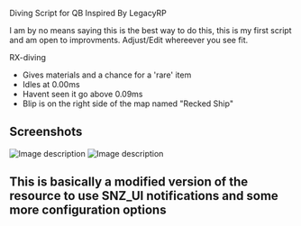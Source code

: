 
Diving Script for QB Inspired By LegacyRP

I am by no means saying this is the best way to do this, this is my first script and am open to improvments.
Adjust/Edit whereever you see fit.


RX-diving
* Gives materials and a chance for a 'rare' item
* Idles at 0.00ms
* Havent seen it go above 0.09ms
* Blip is on the right side of the map named "Recked Ship"


## Screenshots
![Image description](https://i.imgur.com/lRynD9p.png)
![Image description](https://i.imgur.com/azc7ww4.png)

## This is basically a modified version of the resource to use SNZ_UI notifications and some more configuration options
